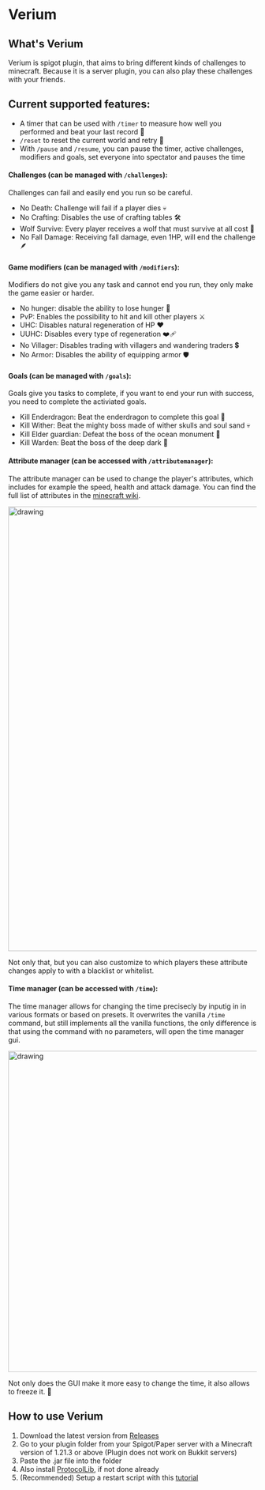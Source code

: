 # Verium

## What's Verium
Verium is spigot plugin, that aims to bring different kinds of challenges to minecraft.
Because it is a server plugin, you can also play these challenges with your friends.

## Current supported features:

 - A timer that can be used with `/timer` to measure how well you performed and beat your last record 🚀
 - `/reset` to reset the current world and retry 🔁
 - With `/pause` and `/resume`, you can pause the timer, active challenges, modifiers and goals, set everyone into spectator and pauses the time
   
#### Challenges (can be managed with `/challenges`):
Challenges can fail and easily end you run so be careful.
- No Death: Challenge will fail if a player dies 💀
- No Crafting: Disables the use of crafting tables 🛠️
- Wolf Survive: Every player receives a wolf that must survive at all cost 🦴
- No Fall Damage: Receiving fall damage, even 1HP, will end the challenge 🪶

#### Game modifiers (can be managed with `/modifiers`):
Modifiers do not give you any task and cannot end you run, they only make the game easier or harder.
- No hunger: disable the ability to lose hunger 🍗
- PvP: Enables the possibility to hit and kill other players ⚔️
- UHC: Disables natural regeneration of HP ❤️
- UUHC: Disables every type of regeneration ❤️‍🩹
- No Villager: Disables trading with villagers and wandering traders 💲
- No Armor: Disables the ability of equipping armor 🛡️

#### Goals (can be managed with `/goals`):
Goals give you tasks to complete, if you want to end your run with success, you need to complete the activiated goals.
- Kill Enderdragon: Beat the enderdragon to complete this goal 💜
- Kill Wither: Beat the mighty boss made of wither skulls and soul sand 💀
- Kill Elder guardian: Defeat the boss of the ocean monument 🏯
- Kill Warden: Beat the boss of the deep dark 🖤

#### Attribute manager (can be accessed with `/attributemanager`):

The attribute manager can be used to change the player's attributes, which includes for example the speed, health and attack damage.
You can find the full list of attributes in the [minecraft wiki](https://minecraft.wiki/w/Attribute).

<img src="https://github.com/user-attachments/assets/35ff0261-d0e6-4f73-ae43-6f5f5f1092f1" alt="drawing" width="900"/>

Not only that, but you can also customize to which players these attribute changes apply to with a blacklist or whitelist.

#### Time manager (can be accessed with `/time`):

The time manager allows for changing the time precisecly by inputig in in various formats or based on presets.
It overwrites the vanilla `/time` command, but still implements all the vanilla functions, the only difference is that using the command with no parameters, will open the time manager gui.

<img src="https://github.com/user-attachments/assets/d233e9f1-e089-4487-a0ad-44bde57aacc5" alt="drawing" width="650"/>

Not only does the GUI make it more easy to change the time, it also allows to freeze it. 🧊



## How to use Verium

1. Download the latest version from [Releases](https://github.com/EnderLuca41/Verium/releases)
2. Go to your plugin folder from your Spigot/Paper server with a Minecraft version of 1.21.3 or above (Plugin does not work on Bukkit servers)
3. Paste the .jar file into the folder
4. Also install [ProtocolLib](https://www.spigotmc.org/resources/protocollib.1997/), if not done already
5. (Recommended) Setup a restart script with this [tutorial](https://gist.github.com/Prof-Bloodstone/6367eb4016eaf9d1646a88772cdbbac5)
